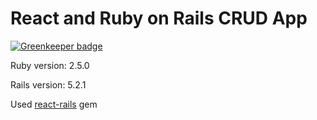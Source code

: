 # React and Ruby on Rails CRUD App

[![Greenkeeper badge](https://badges.greenkeeper.io/drex44/react-ror-crud-app.svg)](https://greenkeeper.io/)

Ruby version: 2.5.0

Rails version: 5.2.1

Used [react-rails](https://github.com/reactjs/react-rails) gem
